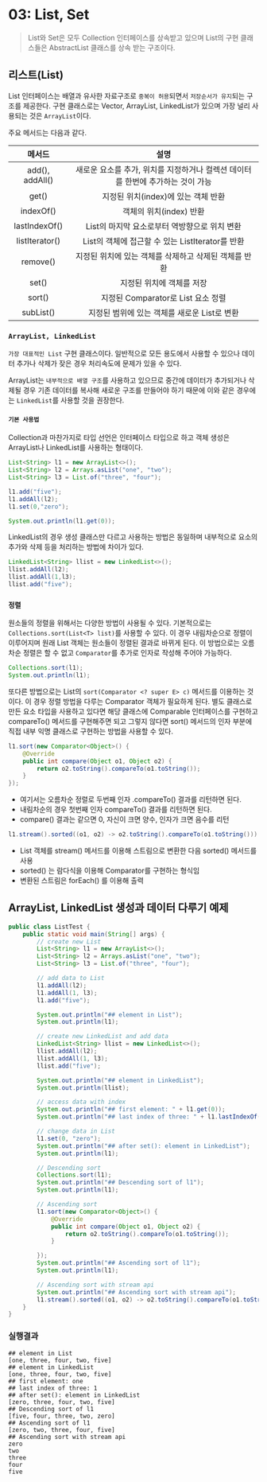 # 03: List, Set

> List와 Set은 모두 Collection 인터페이스를 상속받고 있으며 List의 구현 클래스들은 AbstractList 클래스를 상속 받는 구조이다.

## 리스트(List)

List 인터페이스는 배열과 유사한 자료구조로 `중복이 허용`되면서 `저장순서가 유지`되는 구조를 제공한다. 구현 클래스로는 Vector, ArrayList, LinkedList가 있으며 가장 널리 사용되는 것은 `ArrayList`이다.

주요 메서드는 다음과 같다.

|     메서드      |                             설명                             |
| :-------------: | :----------------------------------------------------------: |
| add(), addAll() | 새로운 요소를 추가, 위치를 지정하거나 컬렉션 데이터를 한번에 추가하는 것이 가능 |
|      get()      |             지정된 위치(index)에 있는 객체 반환              |
|    indexOf()    |                   객체의 위치(index) 반환                    |
|  lastIndexOf()  |        List의 마지막 요소로부터 역방향으로 위치 변환         |
| listIterator()  |       List의 객체에 접근할 수 있는 ListIterator를 반환       |
|    remove()     |    지정된 위치에 있는 객체를 삭제하고 삭제된 객체를 반환     |
|      set()      |                  지정된 위치에 객체를 저장                   |
|     sort()      |              지정된 Comparator로 List 요소 정렬              |
|    subList()    |         지정된 범위에 있는 객체를 새로운 List로 변환         |

### `ArrayList, LinkedList`

`가장 대표적인 List` 구현 클래스이다. 일반적으로 모든 용도에서 사용할 수 있으나 데이터 추가나 삭제가 잦은 경우 처리속도에 문제가 있을 수 있다.

ArrayList는 `내부적으로 배열 구조`를 사용하고 있으므로 중간에 데이터가 추가되거나 삭제될 경우 기존 데이터를 복사해 새로운 구조를 만들어야 하기 때문에 이와 같은 경우에는 `LinkedList`를 사용할 것을 권장한다.

#### `기본 사용법`

Collection과 마찬가지로 타입 선언은 인터페이스 타입으로 하고 객체 생성은 ArrayList나 LinkedList를 사용하는 형태이다.

```java
List<String> l1 = new ArrayList<>();
List<String> l2 = Arrays.asList("one", "two");
List<String> l3 = List.of("three", "four");

l1.add("five");
l1.addAll(l2);
l1.set(0,"zero");

System.out.println(l1.get(0));
```

LinkedList의 경우 생성 클래스만 다르고 사용하는 방법은 동일하며 내부적으로 요소의 추가와 삭제 등을 처리하는 방법에 차이가 있다.

```java
LinkedList<String> llist = new LinkedList<>();
llist.addAll(l2);
llist.addAll(1,l3);
llist.add("five");
```

### `정렬`

원소들의 정렬을 위해서는 다양한 방법이 사용될 수 있다. 기본적으로는 `Collections.sort(List<T> list)`를 사용할 수 있다. 이 경우 내림차순으로 정렬이 이루어지며 원래 List 객체는 원소들이 정렬된 결과로 바뀌게 된다. 이 방법으로는 오름차순 정렬은 할 수 없고 `Comparator`를 추가로 인자로 작성해 주어야 가능하다.

```java
Collections.sort(l1);
System.out.println(l1);
```

또다른 방법으로는 List의 `sort(Comparator <? super E> c)` 메서드를 이용하는 것이다. 이 경우 정렬 방법을 다루는 Comparator 객체가 필요하게 된다. 별도 클래스로 만든 요소 타입을 사용하고 있다면 해당 클래스에 Comparable 인터페이스를 구현하고 compareTo() 메서드를 구현해주면 되고 그렇지 않다면 sort() 메서드의 인자 부분에 직접 내부 익명 클래스로 구현하는 방법을 사용할 수 있다.

```java
l1.sort(new Comparator<Object>() {
    @Override
    public int compare(Object o1, Object o2) {
        return o2.toString().compareTo(o1.toString());
    }
});
```

* 여기서는 오름차순 정렬로 두번째 인자 .compareTo() 결과를 리턴하면 된다.
* 내림차순의 경우 첫번째 인자 compareTo() 결과를 리턴하면 된다.
* compare() 결과는 같으면 0, 자신이 크면 양수, 인자가 크면 음수를 리턴

```java
l1.stream().sorted((o1, o2) -> o2.toString().compareTo(o1.toString())).forEach(System.out::println);
```

* List 객체를 stream() 메서드를 이용해 스트림으로 변환한 다음 sorted() 메서드를 사용
* sorted() 는 람다식을 이용해 Comparator를 구현하는 형식임
* 변환된 스트림은 forEach() 를 이용해 출력

## ArrayList, LinkedList 생성과 데이터 다루기 예제

```java
public class ListTest {
    public static void main(String[] args) {
        // create new List
        List<String> l1 = new ArrayList<>();
        List<String> l2 = Arrays.asList("one", "two");
        List<String> l3 = List.of("three", "four");

        // add data to List
        l1.addAll(l2);
        l1.addAll(1, l3);
        l1.add("five");

        System.out.println("## element in List");
        System.out.println(l1);

        // create new LinkedList and add data
        LinkedList<String> llist = new LinkedList<>();
        llist.addAll(l2);
        llist.addAll(1, l3);
        llist.add("five");

        System.out.println("## element in LinkedList");
        System.out.println(llist);

        // access data with index
        System.out.println("## first element: " + l1.get(0));
        System.out.println("## last index of three: " + l1.lastIndexOf("three"));

        // change data in List
        l1.set(0, "zero");
        System.out.println("## after set(): element in LinkedList");
        System.out.println(l1);

        // Descending sort
        Collections.sort(l1);
        System.out.println("## Descending sort of l1");
        System.out.println(l1);

        // Ascending sort
        l1.sort(new Comparator<Object>() {
            @Override
            public int compare(Object o1, Object o2) {
                return o2.toString().compareTo(o1.toString());
            }

        });
        System.out.println("## Ascending sort of l1");
        System.out.println(l1);

        // Ascending sort with stream api
        System.out.println("## Ascending sort with stream api");
        l1.stream().sorted((o1, o2) -> o2.toString().compareTo(o1.toString())).forEach(System.out::println);
    }
}
```

### 실행결과

```
## element in List
[one, three, four, two, five]
## element in LinkedList
[one, three, four, two, five]
## first element: one
## last index of three: 1
## after set(): element in LinkedList
[zero, three, four, two, five]
## Descending sort of l1
[five, four, three, two, zero]
## Ascending sort of l1
[zero, two, three, four, five]
## Ascending sort with stream api
zero
two
three
four
five
```